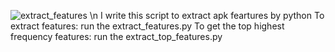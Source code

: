 ![extract_features](https://github.com/user-attachments/assets/d31f2d2c-60e2-43ee-9d2b-3c233736742b)
\n
I write this script to extract apk feartures by python
To extract features: run the extract_features.py
To get the top highest frequency features: run the extract_top_features.py
